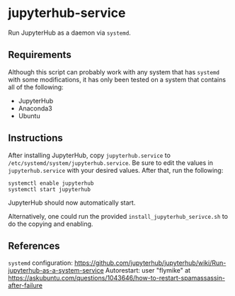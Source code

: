 # jupyterhub-service
Run JupyterHub as a daemon via `systemd`.

## Requirements
Although this script can probably work with any system that has `systemd` with some modifications, it has only been tested on a system that contains all of the following:
- JupyterHub
- Anaconda3
- Ubuntu

## Instructions
After installing JupyterHub, copy `jupyterhub.service` to `/etc/systemd/system/jupyterhub.service`. Be sure to edit the values in `jupyterhub.service` with your desired values. After that, run the following:
```
systemctl enable jupyterhub
systemctl start jupyterhub
```

JupyterHub should now automatically start.

Alternatively, one could run the provided `install_jupyterhub_serivce.sh` to do the copying and enabling.

## References

`systemd` configuration: https://github.com/jupyterhub/jupyterhub/wiki/Run-jupyterhub-as-a-system-service
Autorestart: user "flymike" at https://askubuntu.com/questions/1043646/how-to-restart-spamassassin-after-failure
